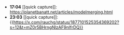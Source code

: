 - **17:04** [[quick capture]]:  https://planetbanatt.net/articles/modelmerging.html
- **23:03** [[quick capture]]:  {{https://x.com/rauchg/status/1877101525354369202?s=12&t=mZ0r5BHrngNlzAF9nIfrDQ}}
